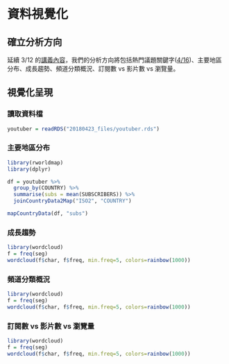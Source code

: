 資料視覺化
================

確立分析方向
------------

延續 3/12 的[講義內容](https://github.com/ytshen1207/1062SHU/blob/master/20180312/20180312.md)，我們的分析方向將包括熱門議題關鍵字([4/16](https://github.com/ytshen1207/1062SHU/tree/master/20180416))、主要地區分布、成長趨勢、頻道分類概況、訂閱數 vs 影片數 vs 瀏覽量。

視覺化呈現
----------

### 讀取資料檔

``` r
youtuber = readRDS("20180423_files/youtuber.rds")
```

### 主要地區分布

``` r
library(rworldmap)
library(dplyr)

df = youtuber %>%
  group_by(COUNTRY) %>%
  summarise(subs = mean(SUBSCRIBERS)) %>%
  joinCountryData2Map("ISO2", "COUNTRY")

mapCountryData(df, "subs")
```

### 成長趨勢

``` r
library(wordcloud)
f = freq(seg)
wordcloud(f$char, f$freq, min.freq=5, colors=rainbow(1000))
```

### 頻道分類概況

``` r
library(wordcloud)
f = freq(seg)
wordcloud(f$char, f$freq, min.freq=5, colors=rainbow(1000))
```

### 訂閱數 vs 影片數 vs 瀏覽量

``` r
library(wordcloud)
f = freq(seg)
wordcloud(f$char, f$freq, min.freq=5, colors=rainbow(1000))
```
